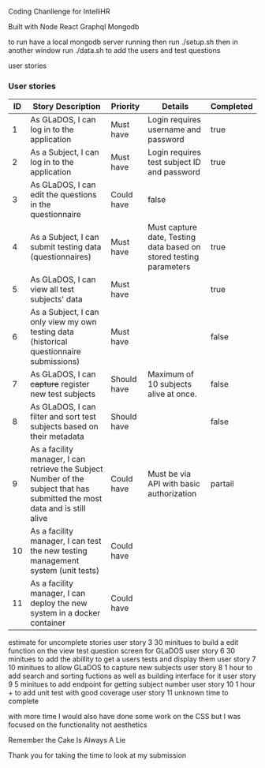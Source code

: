 Coding Chanllenge for IntelliHR

Built with Node React Graphql Mongodb

to run have a local mongodb server running
then run ./setup.sh
then in another window run ./data.sh to add the users and test questions

user stories 
### User stories
| ID | Story Description                                                                                                             | Priority    | Details                                                                 | Completed |
|----|-------------------------------------------------------------------------------------------------------------------------------|-------------|-------------------------------------------------------------------------|-----------|
| 1  | As GLaDOS, I can log in to the application                                                                                    | Must have   | Login requires username and password | true                                   |
| 2  | As a Subject, I can log in to the application                                                                                 | Must have   | Login requires test subject ID and password   | true                          |
| 3  | As GLaDOS, I can edit the questions in the questionnaire                                                                      | Could have  | false |                                                                         |
| 4  | As a Subject, I can submit testing data (questionnaires)                                                                      | Must have   | Must capture date,      Testing data based on stored testing parameters | true |
| 5  | As GLaDOS, I can view all test subjects' data                                                                                 | Must have   | | true                                                                         |
| 6  | As a Subject, I can only view my own testing data (historical   questionnaire submissions)                                    | Must have   |           |false                                                              |
| 7  | As GLaDOS, I can ~~capture~~ register new test subjects                                                                       | Should have | Maximum of 10 subjects alive at once.      |false                             |
| 8  | As GLaDOS, I can filter and sort test subjects based on their metadata                                                        | Should have |             |false                                                             |
| 9  | As a facility manager, I can retrieve the Subject Number of the subject   that has submitted the most data and is still alive | Could have  | Must be via API with basic authorization   | partail                              |
| 10 | As a facility manager, I can test the new testing management system (unit   tests)                                            | Could have  |                                                                         |
| 11 | As a facility manager, I can deploy the new system in a docker container                                                      | Could have  |                                                                         |


estimate for uncomplete stories
user story 3 30 minitues to build a edit function on the view test question screen for GLaDOS
user story 6 30 minitues to add the abillity to get a users tests and display them
user story 7 10 minitues to allow GLaDOS to capture new subjects
user story 8 1 hour to add search and sorting fuctions as well as building interface for it
user story 9 5 minitues to add endpoint for getting subject number
user story 10 1 hour + to add unit test with good coverage
user story 11 unknown time to complete

with more time I would also have done some work on the CSS but I was focused on the functionality not aesthetics

Remember the Cake Is Always A Lie

Thank you for taking the time to look at my submission